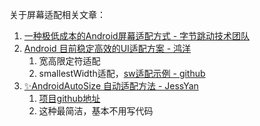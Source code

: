 关于屏幕适配相关文章：

1. [一种极低成本的Android屏幕适配方式 - 字节跳动技术团队](https://mp.weixin.qq.com/s/d9QCoBP6kV9VSWvVldVVwA)
2. [Android 目前稳定高效的UI适配方案 - 鸿洋](https://mp.weixin.qq.com/s/X-aL2vb4uEhqnLzU5wjc4Q)
   1. 宽高限定符适配
   2. smallestWidth适配，[sw适配示例 - github](https://github.com/ladingwu/dimens_sw)
3. [✨AndroidAutoSize 自动适配方法 - JessYan](https://juejin.im/post/5bce688e6fb9a05cf715d1c2)
   1. [项目github地址](https://github.com/JessYanCoding/AndroidAutoSize)
   2. 这种最简洁，基本不用写代码